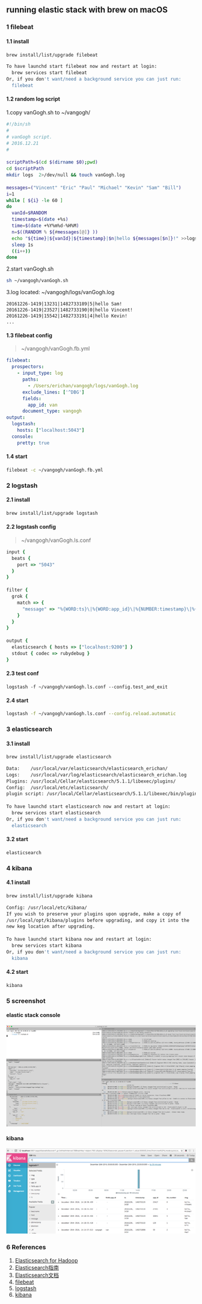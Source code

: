 ## running elastic stack with brew on  macOS

### 1 filebeat

#### 1.1 install
```sh
brew install/list/upgrade filebeat
```

```sh
To have launchd start filebeat now and restart at login:
  brew services start filebeat
Or, if you don't want/need a background service you can just run:
  filebeat
```

#### 1.2 random log script

1.copy vanGogh.sh to ~/vangogh/

```sh
#!/bin/sh
#
# vanGogh script.
# 2016.12.21
#

scriptPath=$(cd $(dirname $0);pwd)
cd $scriptPath
mkdir logs  2>/dev/null && touch vanGogh.log

messages=("Vincent" "Eric" "Paul" "Michael" "Kevin" "Sam" "Bill")
i=1
while [ ${i} -le 60 ]
do
  vanId=$RANDOM
  timestamp=$(date +%s)
  time=$(date +%Y%m%d-%H%M)
  n=$((RANDOM % ${#messages[@]} ))
  echo "${time}|${vanId}|${timestamp}|$n|hello ${messages[$n]}!" >>logs/vanGogh.log
  sleep 1s 
  ((i++))
done
```

2.start vanGogh.sh

```sh
sh ~/vangogh/vanGogh.sh
```

3.log located: ~/vangogh/logs/vanGogh.log

```
20161226-1419|13231|1482733189|5|hello Sam!
20161226-1419|23527|1482733190|0|hello Vincent!
20161226-1419|15542|1482733191|4|hello Kevin!
...
```

#### 1.3 filebeat config

> ~/vangogh/vanGogh.fb.yml

```yml
filebeat:
  prospectors:
    - input_type: log
      paths:
        - /Users/erichan/vangogh/logs/vanGogh.log
      exclude_lines: ['^DBG']
      fields:
        app_id: van
      document_type: vangogh
output:
  logstash:
    hosts: ["localhost:5043"]
  console:
    pretty: true
```

#### 1.4 start
```sh
filebeat -c ~/vangogh/vanGogh.fb.yml
```

### 2 logstash
#### 2.1 install
```sh
brew install/list/upgrade logstash
```

#### 2.2 logstash config

> ~/vangogh/vanGogh.ls.conf

```ruby
input {
  beats {
    port => "5043"
  }
}

filter {
  grok {
    match => { 
      "message" => "%{WORD:ts}\|%{WORD:app_id}\|%{NUMBER:timestamp}\|%{NUMBER:biz_number}\|%{WORD:msg}%{SPACE}%{WORD:msg}"
    }
  }
}

output {
  elasticsearch { hosts => ["localhost:9200"] }
  stdout { codec => rubydebug }
}
```
#### 2.3 test conf
```shell
logstash -f ~/vangogh/vanGogh.ls.conf --config.test_and_exit
```
#### 2.4 start
```sh
logstash -f ~/vangogh/vanGogh.ls.conf --config.reload.automatic
```

### 3 elasticsearch
#### 3.1 install
```sh
brew install/list/upgrade elasticsearch
```

```sh
Data:    /usr/local/var/elasticsearch/elasticsearch_erichan/
Logs:    /usr/local/var/log/elasticsearch/elasticsearch_erichan.log
Plugins: /usr/local/Cellar/elasticsearch/5.1.1/libexec/plugins/
Config:  /usr/local/etc/elasticsearch/
plugin script: /usr/local/Cellar/elasticsearch/5.1.1/libexec/bin/plugin

To have launchd start elasticsearch now and restart at login:
  brew services start elasticsearch
Or, if you don't want/need a background service you can just run:
  elasticsearch
```
#### 3.2 start
```sh
elasticsearch
```

### 4 kibana

#### 4.1 install
```sh
brew install/list/upgrade kibana
```

```sh
Config: /usr/local/etc/kibana/
If you wish to preserve your plugins upon upgrade, make a copy of
/usr/local/opt/kibana/plugins before upgrading, and copy it into the
new keg location after upgrading.

To have launchd start kibana now and restart at login:
  brew services start kibana
Or, if you don't want/need a background service you can just run:
  kibana
```

#### 4.2 start
```sh
kibana
```

### 5 screenshot
#### elastic stack console
![](console_screenshot.png)

#### kibana
![](kibana_screenshot.png)

### 6 References
1. [Elasticsearch for Hadoop](https://www.elastic.co/guide/en/elasticsearch/hadoop/current/index.html)
2. [Elasticsearch指南](https://www.elastic.co/guide/en/elasticsearch/guide/current/index.html)
3. [Elasticsearch文档](https://www.elastic.co/guide/en/elasticsearch/reference/current/index.html)
4. [filebeat](https://www.elastic.co/guide/en/beats/filebeat/current/index.html)
5. [logstash](https://www.elastic.co/guide/en/logstash/current/index.html)
6. [kibana](https://www.elastic.co/guide/en/kibana/current/index.html)